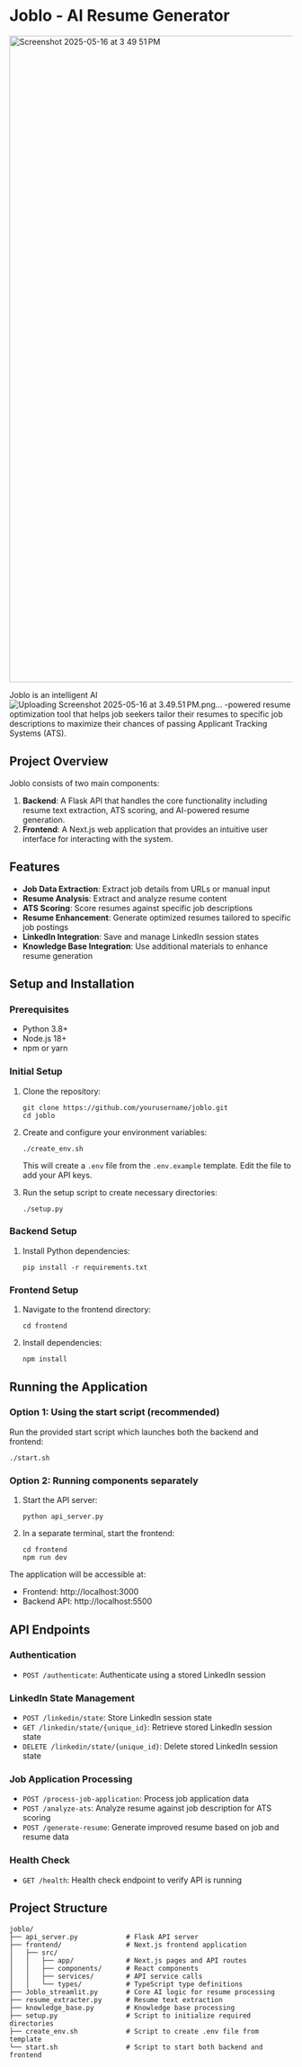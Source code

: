 # Joblo - AI Resume Generator

<img width="1150" alt="Screenshot 2025-05-16 at 3 49 51 PM" src="https://github.com/user-attachments/assets/4c0e1036-2b68-47ef-8418-87cd711f94cc" />

Joblo is an intelligent AI![Uploading Screenshot 2025-05-16 at 3.49.51 PM.png…]()
-powered resume optimization tool that helps job seekers tailor their resumes to specific job descriptions to maximize their chances of passing Applicant Tracking Systems (ATS).

## Project Overview

Joblo consists of two main components:
1. **Backend**: A Flask API that handles the core functionality including resume text extraction, ATS scoring, and AI-powered resume generation.
2. **Frontend**: A Next.js web application that provides an intuitive user interface for interacting with the system.

## Features

- **Job Data Extraction**: Extract job details from URLs or manual input
- **Resume Analysis**: Extract and analyze resume content 
- **ATS Scoring**: Score resumes against specific job descriptions
- **Resume Enhancement**: Generate optimized resumes tailored to specific job postings
- **LinkedIn Integration**: Save and manage LinkedIn session states
- **Knowledge Base Integration**: Use additional materials to enhance resume generation

## Setup and Installation

### Prerequisites

- Python 3.8+
- Node.js 18+
- npm or yarn

### Initial Setup

1. Clone the repository:
   ```
   git clone https://github.com/yourusername/joblo.git
   cd joblo
   ```

2. Create and configure your environment variables:
   ```
   ./create_env.sh
   ```
   This will create a `.env` file from the `.env.example` template. Edit the file to add your API keys.

3. Run the setup script to create necessary directories:
   ```
   ./setup.py
   ```

### Backend Setup

1. Install Python dependencies:
   ```
   pip install -r requirements.txt
   ```

### Frontend Setup

1. Navigate to the frontend directory:
   ```
   cd frontend
   ```

2. Install dependencies:
   ```
   npm install
   ```

## Running the Application

### Option 1: Using the start script (recommended)

Run the provided start script which launches both the backend and frontend:

```
./start.sh
```

### Option 2: Running components separately

1. Start the API server:
   ```
   python api_server.py
   ```

2. In a separate terminal, start the frontend:
   ```
   cd frontend
   npm run dev
   ```

The application will be accessible at:
- Frontend: http://localhost:3000
- Backend API: http://localhost:5500

## API Endpoints

### Authentication
- `POST /authenticate`: Authenticate using a stored LinkedIn session

### LinkedIn State Management
- `POST /linkedin/state`: Store LinkedIn session state
- `GET /linkedin/state/{unique_id}`: Retrieve stored LinkedIn session state
- `DELETE /linkedin/state/{unique_id}`: Delete stored LinkedIn session state

### Job Application Processing
- `POST /process-job-application`: Process job application data
- `POST /analyze-ats`: Analyze resume against job description for ATS scoring
- `POST /generate-resume`: Generate improved resume based on job and resume data

### Health Check
- `GET /health`: Health check endpoint to verify API is running

## Project Structure

```
joblo/
├── api_server.py            # Flask API server
├── frontend/                # Next.js frontend application
│   ├── src/
│   │   ├── app/             # Next.js pages and API routes
│   │   ├── components/      # React components
│   │   ├── services/        # API service calls
│   │   └── types/           # TypeScript type definitions
├── Joblo_streamlit.py       # Core AI logic for resume processing
├── resume_extracter.py      # Resume text extraction
├── knowledge_base.py        # Knowledge base processing
├── setup.py                 # Script to initialize required directories
├── create_env.sh            # Script to create .env file from template
└── start.sh                 # Script to start both backend and frontend
```
